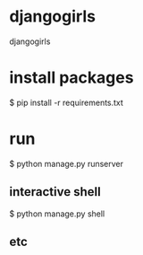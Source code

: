 # djangogirls
djangogirls

# install packages
$ pip install -r requirements.txt

# run
$ python manage.py runserver

## interactive shell

$ python manage.py shell

## etc
